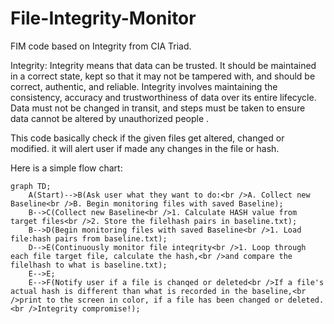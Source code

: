 # File-Integrity-Monitor
FIM code based on Integrity from CIA Triad.

Integrity:
Integrity means that data can be trusted. It should be maintained in a correct state, kept so that it may not be tampered with, and should be correct, authentic, and reliable.
Integrity involves maintaining the consistency, accuracy and trustworthiness of data over its entire lifecycle. Data must not be changed in transit, and steps must be taken to ensure data cannot be altered by unauthorized people .

This code basically check if the given files get altered, changed or modified. it will alert user if made any changes in the file or hash.


Here is a simple flow chart:

```mermaid
graph TD;
    A(Start)-->B(Ask user what they want to do:<br />A. Collect new Baseline<br />B. Begin monitoring files with saved Baseline);
    B-->C(Collect new Baseline<br />1. Calculate HASH value from target files<br />2. Store the filelhash pairs in baseline.txt);
    B-->D(Begin monitoring files with saved Baseline<br />1. Load file:hash pairs from baseline.txt);
    D-->E(Continuously monitor file inteqrity<br />1. Loop through each file target file, calculate the hash,<br />and compare the filelhash to what is baseline.txt);
    E-->E;
    E-->F(Notify user if a file is chanqed or deleted<br />If a file's actual hash is different than what is recorded in the baseline,<br />print to the screen in color, if a file has been changed or deleted.<br />Integrity compromise!);
```
